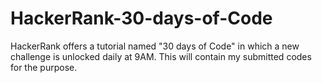 # HackerRank-30-days-of-Code
HackerRank offers a tutorial named "30 days of Code" in which a new challenge is unlocked daily at 9AM. This will contain my submitted codes for the purpose.
